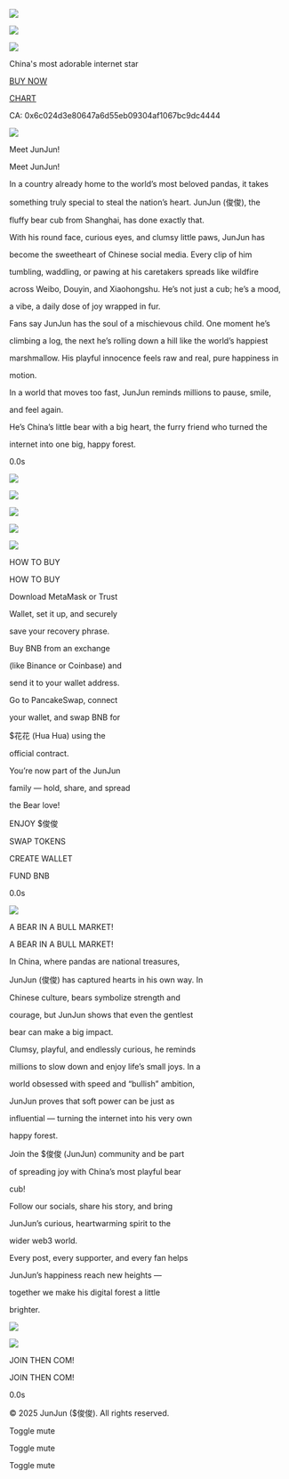 ![](blob:https://junjunbnb.com/c8040df8-b3f6-4192-bc25-0905d47db751)

![](https://junjunbnb.com/_assets/media/f900962506d8c948d6b336d6e7a0f992.png)

![](https://junjunbnb.com/_assets/media/56dad45e659040ccb1111ce5ce97d967.png)

China's most adorable internet star

[BUY NOW](https://pancakeswap.finance/swap?outputCurrency=0x6c024d3e80647a6d55eb09304af1067bc9dc4444)

[CHART](https://dexscreener.com/bsc/0x6c024d3e80647a6d55eb09304af1067bc9dc4444)

CA: 0x6c024d3e80647a6d55eb09304af1067bc9dc4444

![](https://junjunbnb.com/_assets/video/e27d7e826a142e8b6522ccc16786fe9e.jpg)

Meet JunJun!

Meet JunJun!

In a country already home to the world’s most beloved pandas, it takes

something truly special to steal the nation’s heart. JunJun (俊俊), the

fluffy bear cub from Shanghai, has done exactly that.

With his round face, curious eyes, and clumsy little paws, JunJun has

become the sweetheart of Chinese social media. Every clip of him

tumbling, waddling, or pawing at his caretakers spreads like wildfire

across Weibo, Douyin, and Xiaohongshu. He’s not just a cub; he’s a mood,

a vibe, a daily dose of joy wrapped in fur.

Fans say JunJun has the soul of a mischievous child. One moment he’s

climbing a log, the next he’s rolling down a hill like the world’s happiest

marshmallow. His playful innocence feels raw and real, pure happiness in

motion.

In a world that moves too fast, JunJun reminds millions to pause, smile,

and feel again.

He’s China’s little bear with a big heart, the furry friend who turned the

internet into one big, happy forest.

0.0s

![](https://junjunbnb.com/_assets/video/8f6e35eafbbc2b0fa8ad6971bf67bdba.jpg)

![](blob:https://junjunbnb.com/2641b042-b3e1-4b04-ae6d-962f168fb72d)

![](blob:https://junjunbnb.com/56f801e6-a7fa-4f5a-b882-08632ecd7ee8)

![](blob:https://junjunbnb.com/34a79462-0ed5-4e70-949c-e526a6ec9de0)

![](blob:https://junjunbnb.com/8b1eedd5-d20f-4543-a59d-0dc8bbd83218)

HOW TO BUY

HOW TO BUY

Download MetaMask or Trust

Wallet, set it up, and securely

save your recovery phrase.

Buy BNB from an exchange

(like Binance or Coinbase) and

send it to your wallet address.

Go to PancakeSwap, connect

your wallet, and swap BNB for

$花花 (Hua Hua) using the

official contract.

You’re now part of the JunJun

family — hold, share, and spread

the Bear love!

ENJOY $俊俊

SWAP TOKENS

CREATE WALLET

FUND BNB

0.0s

![](https://junjunbnb.com/_assets/media/b2001aec8c870c591268f8c8f270cb8f.jpg)

A BEAR IN A BULL MARKET!

A BEAR IN A BULL MARKET!

In China, where pandas are national treasures,

JunJun (俊俊) has captured hearts in his own way. In

Chinese culture, bears symbolize strength and

courage, but JunJun shows that even the gentlest

bear can make a big impact.

Clumsy, playful, and endlessly curious, he reminds

millions to slow down and enjoy life’s small joys. In a

world obsessed with speed and “bullish” ambition,

JunJun proves that soft power can be just as

influential — turning the internet into his very own

happy forest.

Join the $俊俊 (JunJun) community and be part

of spreading joy with China’s most playful bear

cub!

Follow our socials, share his story, and bring

JunJun’s curious, heartwarming spirit to the

wider web3 world.

Every post, every supporter, and every fan helps

JunJun’s happiness reach new heights —

together we make his digital forest a little

brighter.

![](blob:https://junjunbnb.com/c8040df8-b3f6-4192-bc25-0905d47db751)

![](https://junjunbnb.com/_assets/video/0f5f127b54cec8a3f8461941ca38822f.jpg)

JOIN THEN COM!

JOIN THEN COM!

0.0s

© 2025 JunJun ($俊俊). All rights reserved.

Toggle mute

Toggle mute

Toggle mute